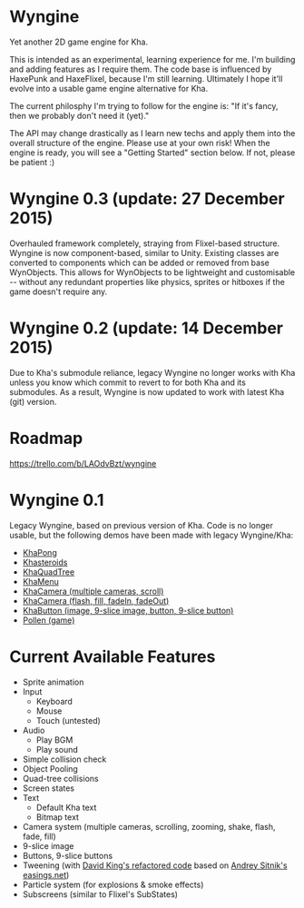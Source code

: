 # Wyngine
Yet another 2D game engine for Kha.

This is intended as an experimental, learning experience for me. I'm building and adding features as I require them. The code base is influenced by HaxePunk and HaxeFlixel, because I'm still learning. Ultimately I hope it'll evolve into a usable game engine alternative for Kha.

The current philosphy I'm trying to follow for the engine is: "If it's fancy, then we probably don't need it (yet)."

The API may change drastically as I learn new techs and apply them into the overall structure of the engine. Please use at your own risk! When the engine is ready, you will see a "Getting Started" section below. If not, please be patient :)

# Wyngine 0.3 (update: 27 December 2015)

Overhauled framework completely, straying from Flixel-based structure. Wyngine is now component-based, similar to Unity. Existing classes are converted to components which can be added or removed from base WynObjects. This allows for WynObjects to be lightweight and customisable -- without any redundant properties like physics, sprites or hitboxes if the game doesn't require any.

# Wyngine 0.2 (update: 14 December 2015)

Due to Kha's submodule reliance, legacy Wyngine no longer works with Kha unless you know which commit to revert to for both Kha and its submodules.
As a result, Wyngine is now updated to work with latest Kha (git) version.

# Roadmap

https://trello.com/b/LAOdvBzt/wyngine

# Wyngine 0.1

Legacy Wyngine, based on previous version of Kha. Code is no longer usable, but the following demos have been made with legacy Wyngine/Kha:

* [KhaPong](http://coinflipstudios.com/khapong)
* [Khasteroids](http://coinflipstudios.com/khasteroids)
* [KhaQuadTree](http://coinflipstudios.com/khaquadtree)
* [KhaMenu](http://coinflipstudios.com/khamenu)
* [KhaCamera (multiple cameras, scroll)](http://coinflipstudios.com/khacamera)
* [KhaCamera (flash, fill, fadeIn, fadeOut)](http://coinflipstudios.com/khacamera2)
* [KhaButton (image, 9-slice image, button, 9-slice button)](http://coinflipstudios.com/khabutton)
* [Pollen (game)](http://coinflipstudios.com/pollen)

# Current Available Features

* Sprite animation
* Input
	* Keyboard
	* Mouse
	* Touch (untested)
* Audio
	* Play BGM
	* Play sound
* Simple collision check
* Object Pooling
* Quad-tree collisions
* Screen states
* Text
	* Default Kha text
	* Bitmap text
* Camera system (multiple cameras, scrolling, zooming, shake, flash, fade, fill)
* 9-slice image
* Buttons, 9-slice buttons
* Tweening (with [David King's refactored code](https://github.com/oodavid/timestep/blob/master/src/animate/transitions.js) based on [Andrey Sitnik's easings.net](http://easings.net/))
* Particle system (for explosions & smoke effects)
* Subscreens (similar to Flixel's SubStates)
